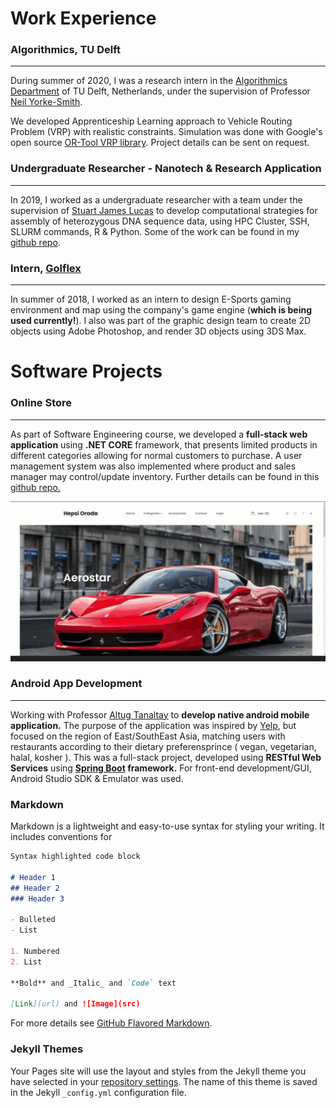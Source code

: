 # Work Experience

### Algorithmics, TU Delft
***
During summer of 2020, I was a research intern in the [Algorithmics Department](https://www.tudelft.nl/ewi/over-de-faculteit/afdelingen/software-technology/algorithmics) of TU Delft, Netherlands, under the supervision of Professor [Neil Yorke-Smith](http://homepage.tudelft.nl/0p6y8/).

We developed Apprenticeship Learning approach to Vehicle Routing Problem (VRP) with realistic constraints. Simulation was done with Google's open source [OR-Tool VRP library](https://developers.google.com/optimization/routing). Project details can be sent on request. 

### Undergraduate Researcher - Nanotech & Research Application
***
In 2019, I worked as a undergraduate researcher with a team under the supervision of [Stuart James Lucas](http://myweb.sabanciuniv.edu/slucas/) to develop computational strategies for assembly of heterozygous DNA sequence data, using HPC Cluster, SSH, SLURM commands, R & Python. Some of the work can be found in my [github repo](https://github.com/samuelleeplus/researchApplication_PURE). 

### Intern, [Golflex](https://parkgolflex1.imweb.me/)
***
In summer of 2018, I worked as an intern to design E-Sports gaming environment and map using the company's game engine (**which is being used currently!**). I also was part of the graphic design team to create 2D objects using Adobe Photoshop, and render 3D objects using 3DS Max. 

# Software Projects

### Online Store 
***
As part of Software Engineering course, we developed a **full-stack web application** using **.NET CORE** framework, that presents limited products in different categories allowing for normal customers to purchase. A user management system was also implemented where product and sales manager may control/update inventory. Further details can be found in this [github repo.](https://github.com/samuelleeplus/onlineStore)

![Image](https://github.com/samuelleeplus/onlineStore/blob/5ae2cc7429e2cb9cac0041855742bdeac4bb8465/sample/sampleImage.png)

### Android App Development
---
Working with Professor [Altug Tanaltay](https://tr.linkedin.com/in/altug-tanaltay-590854a) to **develop native android mobile application.** The purpose of the application was inspired by [Yelp](https://www.yelp.com/), but focused on the region of East/SouthEast Asia, matching users with restaurants according to their dietary preferensprince ( vegan, vegetarian, halal, kosher ). This was a full-stack project, developed using **RESTful Web Services** using **[Spring Boot](https://spring.io/projects/spring-boot) framework.** For front-end development/GUI, Android Studio SDK & Emulator was used. 



### Markdown

Markdown is a lightweight and easy-to-use syntax for styling your writing. It includes conventions for

```markdown
Syntax highlighted code block

# Header 1
## Header 2
### Header 3

- Bulleted
- List

1. Numbered
2. List

**Bold** and _Italic_ and `Code` text

[Link](url) and ![Image](src)
```

For more details see [GitHub Flavored Markdown](https://guides.github.com/features/mastering-markdown/).

### Jekyll Themes

Your Pages site will use the layout and styles from the Jekyll theme you have selected in your [repository settings](https://github.com/samuelleeplus/samuelleeplus.github.io/settings). The name of this theme is saved in the Jekyll `_config.yml` configuration file.


